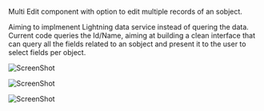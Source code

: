 Multi Edit component with option to edit multiple records of an sobject. 

Aiming to implmenent Lightning data service instead of quering the data. Current code queries the Id/Name, aiming at building a clean interface that can query all the fields related to an sobject and present it to the user to select fields per object.

![ScreenShot](/master/Screen1.JPG)

![ScreenShot](/master/Screen1.JPG)

![ScreenShot](/master/Screen1.JPG)
